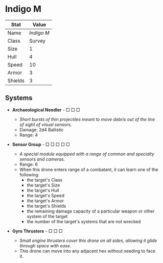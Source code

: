 # Indigo M

| Stat    | Value      |
| ------- | ---------- |
| Name    | *Indigo M* |
| Class   | Survey	   |
| Size    | 1          |
| Hull    | 4          |
| Speed   | 10         |
| Armor   | 3          |
| Shields | 3          |

## Systems

- **Archaeological Needler** - □ □ □
	- *Short bursts of thin projectiles meant to move debris out of the line of sight of visual sensors.*
	- Damage: 2d4 Ballistic
	- Range: 4

- **Sensor Group** - □ □ □ □ □
	- *A special module equipped with a range of common and specialty sensors and cameras.*
	- Range: 6
	- When this drone enters range of a combatant, it can learn one of the following:
		- the target's Class
		- the target's Size
		- the target's Hull
		- the target's Speed
		- the target's Armor
		- the target's Shields
		- the remaining damage capacity of a particular weapon or other system of the target
		- the number of the target's systems that are not wrecked

- **Gyro Thrusters** - □ □ □
	- *Small engine thrusters cover this drone on all sides, allowing it glide through space with ease.*
	- This drone can move into any adjacent hex without needing to face it.
